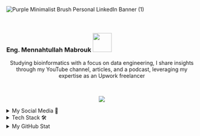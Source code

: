 ![Purple Minimalist Brush Personal LinkedIn Banner (1)](https://github.com/MennahMabrouk/MennahMabrouk/assets/101124995/f1ef358c-0710-4c04-a6e5-9467281cb6f0)

<br>

<p align="center">
  <h3>
    Eng. Mennahtullah Mabrouk <img src="https://media.tenor.com/NR-Kr20l4d4AAAAi/anime-hi.gif" width="50">
  </h3>
</p>

<p align="center">
Studying bioinformatics with a focus on data engineering, I share insights through my YouTube channel, articles, and a podcast, leveraging my expertise as an Upwork freelancer
</p>
<br>

<!--
<p align="center">
  <a href="https://github.com/DenverCoder1/readme-typing-svg"><img src="https://readme-typing-svg.herokuapp.com/?lines=Never%20Give-Up;Data%20;&font=Fira%20Code&center=true&width=440&height=45&color=A020F0&vCenter=true&size=22"></a>
</p> 
<p align="center">
  <a href="https://github.com/DenverCoder1/readme-typing-svg"><img src="https://readme-typing-svg.herokuapp.com/?lines=Study%20Hard;Engineer%20;&font=Fira%20Code&center=true&width=440&height=45&color=bd7dbd&vCenter=true&size=22"></a>
</p> 
-->

<p align="center">
  <a href="https://github.com/DenverCoder1/readme-typing-svg"><img src="https://readme-typing-svg.herokuapp.com/?lines=Data%20Engineer;Never%20Give%20Up;&font=Fira%20Code&center=true&width=440&height=45&color=B69495&vCenter=true&size=22"></a>
</p> 



<!--
<br>

<p align="center">
<body>
  <div style="display: flex; justify-content: center;">
    <div style="flex: 1;">
      <p align="center">
        <a href="https://github.com/DenverCoder1/readme-typing-svg"><img src="https://readme-typing-svg.herokuapp.com/?lines=Never%20Give-Up;Bioinformatics%20;&font=Fira%20Code&center=true&width=440&height=45&color=A020F0&vCenter=true&size=22"></a>
      </p>
      <p align="center">
        <a href="https://github.com/DenverCoder1/readme-typing-svg"><img src="https://readme-typing-svg.herokuapp.com/?lines=Study%20Hard;Scientist%20;&font=Fira%20Code&center=true&width=440&height=45&color=bd7dbd&vCenter=true&size=22"></a>
      </p>
    </div>
    -->

  
<details>
  <summary>My Social Media 🤩</summary>
  <div>
    <samp>
      <h2 align="center">Find Me Online</h2>
      <p align="center">
        <br/>
        <div class="container toggle-list" style="display: flex; justify-content: center;">
          <table cellspacing="20" align="center">
            <tr>
              <td>
                <p align="center">
                  <a href="https://www.linkedin.com/in/mennahtullah-mabrouk">
                    <img src="https://img.shields.io/badge/-LinkedIn-2867B2?style=for-the-badge&logo=linkedin&logoColor=white">
                  </a>
                </p>
              </td>
              <td>
                <p align="center">
                  <a href="https://open.spotify.com/show/2v8r3V1BWelOrbXFbBIKoF?si=f33deb246e5a4091">
                    <img src="https://img.shields.io/badge/-Spotify-22D05D?style=for-the-badge&logo=Spotify&logoColor=white">
                  </a>
                </p>
              </td>
            </tr>
            <tr>
              <td>
                <p align="center">
                  <a href="https://medium.com/@mennahtullahmabrouk">
                    <img src="https://img.shields.io/badge/-Medium-000000?style=for-the-badge&logo=Medium&logoColor=white">
                  </a>
                </p>
              </td>
              <td>
                <p align="center">
                  <a href="https://dev.to/mennahtullahmabrouk">
                    <img src="https://img.shields.io/badge/-DEV-000000?style=for-the-badge&logo=DEV&logoColor=white">
                  </a>
                </p>
              </td>
            </tr>
            <tr>
              <td>
                <p align="center">
                  <a href="https://www.kaggle.com/mennahtullasameh">
                    <img src="https://img.shields.io/badge/-Kaggle-20BEFF?style=for-the-badge&logo=Kaggle&logoColor=white">
                  </a>
                </p>
              </td>
              <td>
                <p align="center">
                  <a href="https://www.upwork.com/freelancers/~01237dec759096da5d">
                    <img src="https://img.shields.io/badge/-Upwork-13A800?style=for-the-badge&logo=Upwork&logoColor=white">
                  </a>
                </p>
              </td>
            </tr>
            <tr>
              <td>
                <p align="center">
                  <a href="https://www.youtube.com/@Mennahtullah_Mabrouk">
                    <img src="https://img.shields.io/badge/-YouTube-FF0100?style=for-the-badge&logo=YouTube&logoColor=white">
                  </a>
                </p>
              </td>
              <td>
                <p align="center">
                  <a href="https://t.me/MennahtullahMabrouk">
                    <img src="https://img.shields.io/badge/-Channel-24A0DC?style=for-the-badge&logo=Telegram&logoColor=white">
                  </a>
                </p>
              </td>
            </tr>
          </table>
        </div>
      </p>
    </samp>
  </div>
</details>


<details>
<summary>Tech Stack 🛠</summary>
<br>

<img align="left" src="https://github-readme-stats.vercel.app/api/top-langs?username=mennahmabrouk&show_icons=true&locale=en&layout=compact&theme=radical" alt="Used Languages" />

<br>

![Git](https://img.shields.io/badge/-Git-05122A?style=flat&logo=git)&nbsp;
![GitHub](https://img.shields.io/badge/-GitHub-05122A?style=flat&logo=github)&nbsp;
![Python](https://img.shields.io/badge/-Python%20-05122A?style=flat&logo=python)&nbsp;
![Jupyter Notebook](https://img.shields.io/badge/jupyter-05122A?style=for-the-badge&logo=jupyter&logoColor=Orange)&nbsp;
![C++](https://img.shields.io/badge/c++-05122A?style=for-the-badge&logo=c%2B%2B&logoColor=cyan)&nbsp;
![C#](https://img.shields.io/badge/c%23-05122A?style=for-the-badge&logo=c-sharp&logoColor=green)&nbsp;
![C](https://img.shields.io/badge/C-05122A?style=for-the-badge&logo=c&logoColor=white)&nbsp;
![R](https://img.shields.io/badge/R-05122A?style=for-the-badge&logo=R&logoColor=blue)&nbsp;
![SQL](https://img.shields.io/badge/SQL-05122A?style=for-the-badge&logo=sql&logoColor=yellow)&nbsp;
![Oracle SQL](https://img.shields.io/badge/Oracle%20SQL-05122A?style=for-the-badge&logo=oracle&logoColor=red)&nbsp;
![MySQL](https://img.shields.io/badge/MySQL-05122A?style=for-the-badge&logo=mysql&logoColor=blue)&nbsp;
![ETL](https://img.shields.io/badge/ETL-05122A?style=for-the-badge&logo=ETL&logoColor=orange)&nbsp;
![PowerBI](https://img.shields.io/badge/PowerBI-05122A?style=for-the-badge&logo=PowerBI&logoColor=yellow)&nbsp;
![Tableau](https://img.shields.io/badge/Tableau-05122A?style=for-the-badge&logo=Tableau&logoColor=blue)&nbsp;

<br>
</details>

<details>
<summary>My GitHub Stat</summary>
<br>
<p align="center">
  <img src="https://github-readme-stats.vercel.app/api?username=MennahMabrouk&show_icons=true&theme=radical&line_height=27">
</p>
</details>

